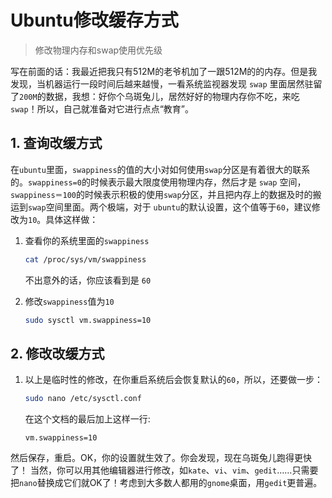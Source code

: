 # Ubuntu修改缓存方式

> 修改物理内存和swap使用优先级

写在前面的话：我最近把我只有512M的老爷机加了一跟512M的的内存。但是我发现，当机器运行一段时间后越来越慢，一看系统监视器发现 `swap` 里面居然驻留了`200M`的数据，我想：好你个乌斑兔儿，居然好好的物理内存你不吃，来吃`swap`！所以，自己就准备对它进行点点“教育”。

## 1. 查询改缓方式

在`ubuntu`里面，`swappiness`的值的大小对如何使用`swap`分区是有着很大的联系的。`swappiness=0`的时候表示最大限度使用物理内存，然后才是 `swap` 空间，`swappiness＝100`的时候表示积极的使用`swap`分区，并且把内存上的数据及时的搬运到`swap`空间里面。两个极端，对于 `ubuntu`的默认设置，这个值等于`60`，建议修改为`10`。具体这样做：

1. 查看你的系统里面的`swappiness`

    ```bash
    cat /proc/sys/vm/swappiness
    ```

    不出意外的话，你应该看到是 `60`

2. 修改`swappiness`值为`10`

    ```bash
    sudo sysctl vm.swappiness=10
    ```

## 2. 修改改缓方式

1. 以上是临时性的修改，在你重启系统后会恢复默认的`60`，所以，还要做一步：

    ```bash
    sudo nano /etc/sysctl.conf
    ```

    在这个文档的最后加上这样一行:

    ```properties
    vm.swappiness=10
    ```

然后保存，重启。OK，你的设置就生效了。你会发现，现在乌斑兔儿跑得更快了！
当然，你可以用其他编辑器进行修改，如`kate`、`vi`、`vim`、`gedit`……只需要把`nano`替换成它们就OK了！考虑到大多数人都用的`gnome`桌面，用`gedit`更普遍。